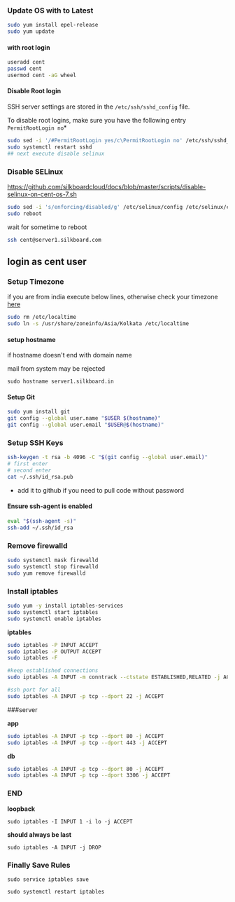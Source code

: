 ### Update OS with to Latest

```sh
sudo yum install epel-release 
sudo yum update
```

#### with root login

```sh
useradd cent
passwd cent
usermod cent -aG wheel 
```

#### Disable Root login

SSH server settings are stored in the `/etc/ssh/sshd_config` file.

To disable root logins, make sure you have the following entry `PermitRootLogin no`*

```sh
sudo sed -i '/#PermitRootLogin yes/c\PermitRootLogin no' /etc/ssh/sshd_config
sudo systemctl restart sshd
## next execute disable selinux 
```

### Disable SELinux
https://github.com/silkboardcloud/docs/blob/master/scripts/disable-selinux-on-cent-os-7.sh

```sh
sudo sed -i 's/enforcing/disabled/g' /etc/selinux/config /etc/selinux/config
sudo reboot
```
wait for sometime to reboot

```sh
ssh cent@server1.silkboard.com
```

## login as **cent** user

### Setup Timezone

if you are from india execute below lines, otherwise check your timezone [here](https://www.thegeekdiary.com/centos-rhel-7-how-to-change-timezone/)
```sh
sudo rm /etc/localtime
sudo ln -s /usr/share/zoneinfo/Asia/Kolkata /etc/localtime
```

#### setup hostname 

if hostname doesn't end with domain name

mail from system may be rejected

`sudo hostname server1.silkboard.in`

#### Setup Git

```sh
sudo yum install git
git config --global user.name "$USER $(hostname)"
git config --global user.email "$USER@$(hostname)"
```

### Setup SSH Keys

```sh
ssh-keygen -t rsa -b 4096 -C "$(git config --global user.email)"
# first enter
# second enter
cat ~/.ssh/id_rsa.pub
```
 
 - add it to github if you need to pull code without password

#### Ensure ssh-agent is enabled

```sh
eval "$(ssh-agent -s)"
ssh-add ~/.ssh/id_rsa
```

### Remove firewalld

```sh
sudo systemctl mask firewalld
sudo systemctl stop firewalld
sudo yum remove firewalld
```

### Install iptables

```sh
sudo yum -y install iptables-services
sudo systemctl start iptables
sudo systemctl enable iptables
```

**iptables**

```sh
sudo iptables -P INPUT ACCEPT
sudo iptables -P OUTPUT ACCEPT
sudo iptables -F
```

```sh
#keep established connections
sudo iptables -A INPUT -m conntrack --ctstate ESTABLISHED,RELATED -j ACCEPT

#ssh port for all
sudo iptables -A INPUT -p tcp --dport 22 -j ACCEPT
```

###server

**app**

```sh
sudo iptables -A INPUT -p tcp --dport 80 -j ACCEPT
sudo iptables -A INPUT -p tcp --dport 443 -j ACCEPT
```

**db**

```sh
sudo iptables -A INPUT -p tcp --dport 80 -j ACCEPT
sudo iptables -A INPUT -p tcp --dport 3306 -j ACCEPT
```

### END

**loopback**

`sudo iptables -I INPUT 1 -i lo -j ACCEPT`

**should always be last**

`sudo iptables -A INPUT -j DROP`

### Finally Save Rules

`sudo service iptables save`

`sudo systemctl restart iptables`

 
 
 
 
